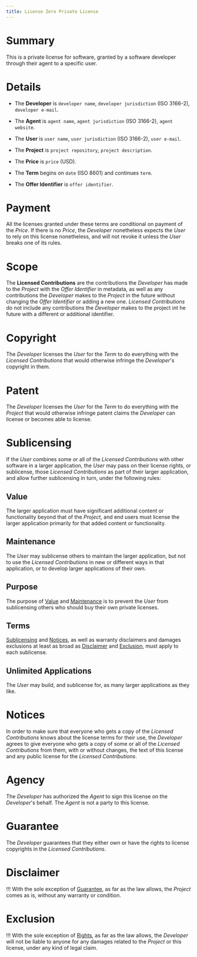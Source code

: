 ```yaml
---
title: License Zero Private License
---
```


# Summary

This is a private license for software, granted by a software developer through their agent to a specific user.

# Details

- The **Developer** is `developer name`, `developer jurisdiction` (ISO 3166-2), `developer e-mail`.

- The **Agent** is `agent name`, `agent jurisdiction` (ISO 3166-2), `agent website`.

- The **User** is `user name`, `user jurisdiction` (ISO 3166-2), `user e-mail`.

- The **Project** is `project repository`, `project description`.

- The **Price** is `price` (USD).

- The **Term** begins on `date` (ISO 8601) and continues `term`.

- The **Offer Identifier** is `offer identifier`.

# Payment

All the licenses granted under these terms are conditional on payment of the _Price_.  If there is no _Price_, the _Developer_ nonetheless expects the _User_ to rely on this license nonetheless, and will not revoke it unless the _User_ breaks one of its rules.

# Scope

The **Licensed Contributions** are the contributions the _Developer_ has made to the _Project_ with the _Offer Identifier_ in metadata, as well as any contributions the _Developer_ makes to the _Project_ in the future without changing the _Offer Identifier_ or adding a new one.  _Licensed Contributions_ do not include any contributions the _Developer_ makes to the project int he future with a different or additional identifier.

# Copyright

The _Developer_ licenses the _User_ for the _Term_ to do everything with the _Licensed Contributions_ that would otherwise infringe the _Developer_'s copyright in them.

# Patent

The _Developer_ licenses the _User_ for the _Term_ to do everything with the _Project_ that would otherwise infringe patent claims the _Developer_ can license or becomes able to license.

# Sublicensing

If the _User_ combines some or all of the _Licensed Contributions_ with other software in a larger application, the _User_ may pass on their license rights, or sublicense, those _Licensed Contributions_ as part of their larger application, and allow further sublicensing in turn, under the following rules:

## Value

The larger application must have significant additional content or functionality beyond that of the _Project_, and end users must license the larger application primarily for that added content or functionality.

## Maintenance

The _User_ may sublicense others to maintain the larger application, but not to use the _Licensed Contributions_ in new or different ways in that application, or to develop larger applications of their own.

## Purpose

The purpose of [Value](#value) and [Maintenance](#maintenance) is to prevent the _User_ from sublicensing others who should buy their own private licenses.

## Terms

[Sublicensing](#sublicensing) and [Notices](#notices), as well as warranty disclaimers and damages exclusions at least as broad as [Disclaimer](#disclaimer) and [Exclusion](#exclusion), must apply to each sublicense.

## Unlimited Applications

The _User_ may build, and sublicense for, as many larger applications as they like.

# Notices

In order to make sure that everyone who gets a copy of the _Licensed Contributions_ knows about the license terms for their use, the _Developer_ agrees to give everyone who gets a copy of some or all of the _Licensed Contributions_ from them, with or without changes, the text of this license and any public license for the _Licensed Contributions_.

# Agency

The _Developer_ has authorized the _Agent_ to sign this license on the _Developer_'s behalf.  The _Agent_ is not a party to this license.

# Guarantee

The _Developer_ guarantees that they either own or have the rights to license copyrights in the _Licensed Contributions_.

# Disclaimer

!!! With the sole exception of [Guarantee](#guarantee), as far as the law allows, the _Project_ comes as is, without any warranty or condition.

# Exclusion

!!! With the sole exception of [Rights](#rights), as far as the law allows, the _Developer_ will not be liable to anyone for any damages related to the _Project_ or this license, under any kind of legal claim.
